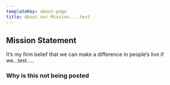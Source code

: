 ```yaml
---
templateKey: about-page
title: About our Mission....test
---
```

## Mission Statement

It’s my firm belief that we can make a difference in people’s live if we...test.....

### Why is this not being posted
